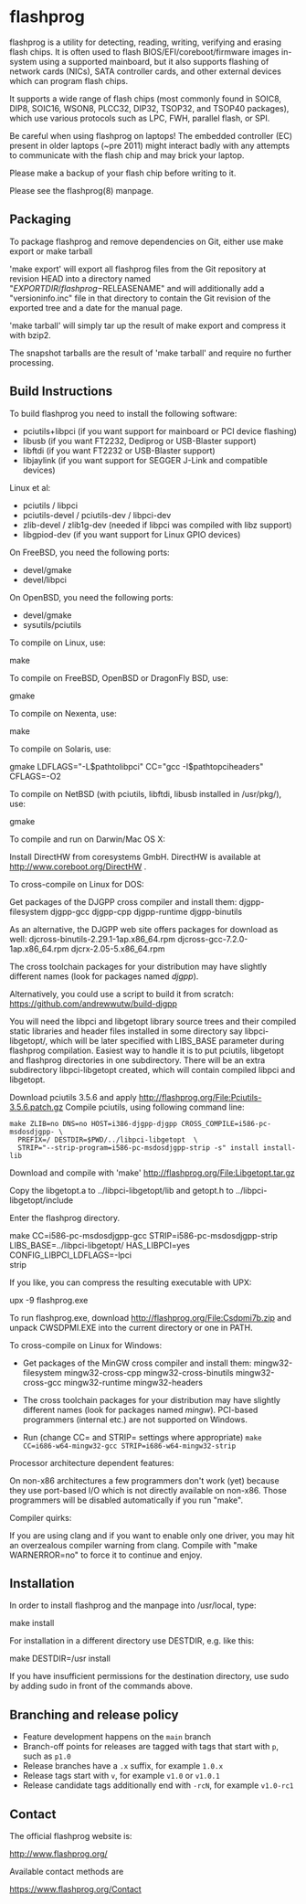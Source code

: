flashprog
=========

flashprog is a utility for detecting, reading, writing, verifying and erasing
flash chips. It is often used to flash BIOS/EFI/coreboot/firmware images
in-system using a supported mainboard, but it also supports flashing of network
cards (NICs), SATA controller cards, and other external devices which can
program flash chips.

It supports a wide range of flash chips (most commonly found in SOIC8, DIP8,
SOIC16, WSON8, PLCC32, DIP32, TSOP32, and TSOP40 packages), which use various
protocols such as LPC, FWH, parallel flash, or SPI.

Be careful when using flashprog on laptops! The embedded controller (EC) present in
older laptops (~pre 2011) might interact badly with any attempts to communicate with the
flash chip and may brick your laptop.

Please make a backup of your flash chip before writing to it.

Please see the flashprog(8) manpage.


Packaging
---------

To package flashprog and remove dependencies on Git, either use
make export
or
make tarball

'make export' will export all flashprog files from the Git repository at
revision HEAD into a directory named "$EXPORTDIR/flashprog-$RELEASENAME"
and will additionally add a "versioninfo.inc" file in that directory to
contain the Git revision of the exported tree and a date for the manual
page.

'make tarball' will simply tar up the result of make export and compress
it with bzip2.

The snapshot tarballs are the result of 'make tarball' and require no
further processing.


Build Instructions
------------------

To build flashprog you need to install the following software:

 * pciutils+libpci (if you want support for mainboard or PCI device flashing)
 * libusb (if you want FT2232, Dediprog or USB-Blaster support)
 * libftdi (if you want FT2232 or USB-Blaster support)
 * libjaylink (if you want support for SEGGER J-Link and compatible devices)

Linux et al:

 * pciutils / libpci
 * pciutils-devel / pciutils-dev / libpci-dev
 * zlib-devel / zlib1g-dev (needed if libpci was compiled with libz support)
 * libgpiod-dev (if you want support for Linux GPIO devices)

On FreeBSD, you need the following ports:

 * devel/gmake
 * devel/libpci

On OpenBSD, you need the following ports:

 * devel/gmake
 * sysutils/pciutils

To compile on Linux, use:

 make

To compile on FreeBSD, OpenBSD or DragonFly BSD, use:

 gmake

To compile on Nexenta, use:

 make

To compile on Solaris, use:

 gmake LDFLAGS="-L$pathtolibpci" CC="gcc -I$pathtopciheaders" CFLAGS=-O2

To compile on NetBSD (with pciutils, libftdi, libusb installed in /usr/pkg/), use:

 gmake

To compile and run on Darwin/Mac OS X:

 Install DirectHW from coresystems GmbH.
 DirectHW is available at http://www.coreboot.org/DirectHW .

To cross-compile on Linux for DOS:

 Get packages of the DJGPP cross compiler and install them:
 djgpp-filesystem djgpp-gcc djgpp-cpp djgpp-runtime djgpp-binutils

 As an alternative, the DJGPP web site offers packages for download as well:
 djcross-binutils-2.29.1-1ap.x86_64.rpm
 djcross-gcc-7.2.0-1ap.x86_64.rpm
 djcrx-2.05-5.x86_64.rpm

 The cross toolchain packages for your distribution may have slightly different
 names (look for packages named *djgpp*).

 Alternatively, you could use a script to build it from scratch:
 https://github.com/andrewwutw/build-djgpp

 You will need the libpci and libgetopt library source trees and
 their compiled static libraries and header files installed in some
 directory say libpci-libgetopt/, which will be later specified with
 LIBS_BASE parameter during flashprog compilation. Easiest way to
 handle it is to put pciutils, libgetopt and flashprog directories
 in one subdirectory. There will be an extra subdirectory libpci-libgetopt
 created, which will contain compiled libpci and libgetopt.

 Download pciutils 3.5.6 and apply http://flashprog.org/File:Pciutils-3.5.6.patch.gz
 Compile pciutils, using following command line:

    make ZLIB=no DNS=no HOST=i386-djgpp-djgpp CROSS_COMPILE=i586-pc-msdosdjgpp- \
      PREFIX=/ DESTDIR=$PWD/../libpci-libgetopt  \
      STRIP="--strip-program=i586-pc-msdosdjgpp-strip -s" install install-lib

 Download and compile with 'make' http://flashprog.org/File:Libgetopt.tar.gz

 Copy the libgetopt.a to ../libpci-libgetopt/lib and
 getopt.h to ../libpci-libgetopt/include

 Enter the flashprog directory.

   make CC=i586-pc-msdosdjgpp-gcc STRIP=i586-pc-msdosdjgpp-strip \
     LIBS_BASE=../libpci-libgetopt/ HAS_LIBPCI=yes CONFIG_LIBPCI_LDFLAGS=-lpci \
     strip

 If you like, you can compress the resulting executable with UPX:

 upx -9 flashprog.exe

 To run flashprog.exe, download http://flashprog.org/File:Csdpmi7b.zip and
 unpack CWSDPMI.EXE into the current directory or one in PATH.

To cross-compile on Linux for Windows:

 * Get packages of the MinGW cross compiler and install them:
 mingw32-filesystem mingw32-cross-cpp mingw32-cross-binutils mingw32-cross-gcc
 mingw32-runtime mingw32-headers

 * The cross toolchain packages for your distribution may have slightly different
 names (look for packages named *mingw*).
 PCI-based programmers (internal etc.) are not supported on Windows.

 * Run (change CC= and STRIP= settings where appropriate)
 `make CC=i686-w64-mingw32-gcc STRIP=i686-w64-mingw32-strip`

Processor architecture dependent features:

 On non-x86 architectures a few programmers don't work (yet) because they
 use port-based I/O which is not directly available on non-x86. Those
 programmers will be disabled automatically if you run "make".

Compiler quirks:

If you are using clang and if you want to enable only one driver, you may hit an
overzealous compiler warning from clang. Compile with "make WARNERROR=no" to
force it to continue and enjoy.

Installation
------------

In order to install flashprog and the manpage into /usr/local, type:

 make install

For installation in a different directory use DESTDIR, e.g. like this:

 make DESTDIR=/usr install

If you have insufficient permissions for the destination directory, use sudo
by adding sudo in front of the commands above.


Branching and release policy
----------------------------

- Feature development happens on the `main` branch
- Branch-off points for releases are tagged with tags that start with `p`, such as `p1.0`
- Release branches have a `.x` suffix, for example `1.0.x`
- Release tags start with `v`, for example `v1.0` or `v1.0.1`
- Release candidate tags additionally end with `-rcN`, for example `v1.0-rc1`


Contact
-------

The official flashprog website is:

  http://www.flashprog.org/

Available contact methods are

  https://www.flashprog.org/Contact
